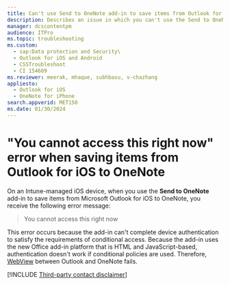 ```yaml
---
title: Can't use Send to OneNote add-in to save items from Outlook for iOS
description: Describes an issue in which you can't use the Send to OneNote button to save items from Outlook for iOS to OneNote.
manager: dcscontentpm
audience: ITPro
ms.topic: troubleshooting
ms.custom: 
  - sap:Data protection and Security\
  - Outlook for iOS and Android
  - CSSTroubleshoot
  - CI 154609
ms.reviewer: meerak, mhaque, subhbasu, v-chazhang
appliesto: 
  - Outlook for iOS
  - OneNote for iPhone
search.appverid: MET150
ms.date: 01/30/2024
---
```


# "You cannot access this right now" error when saving items from Outlook for iOS to OneNote

On an Intune-managed iOS device, when you use the **Send to OneNote** add-in to save items from Microsoft Outlook for iOS to OneNote, you receive the following error message:

> You cannot access this right now

This error occurs because the add-in can't complete device authentication to satisfy the requirements of conditional access. Because the add-in uses the new Office add-in platform that is HTML and JavaScript-based, authentication doesn't work if conditional policies are used. Therefore, [WebView](https://developer.apple.com/documentation/webkit/webview) between Outlook and OneNote fails.

[!INCLUDE [Third-party contact disclaimer](../../../includes/third-party-contact-disclaimer.md)]
